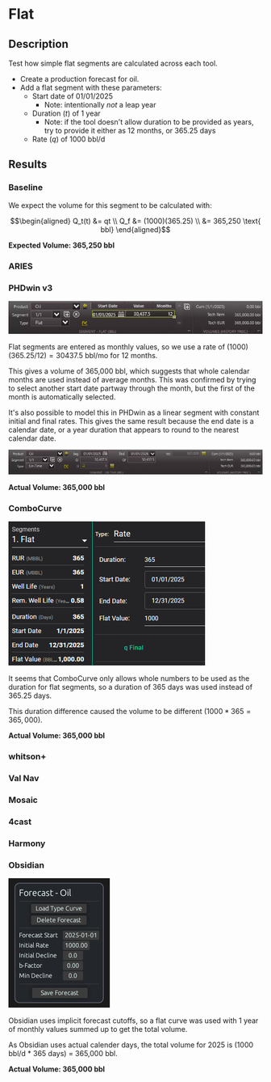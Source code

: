# Flat

## Description

Test how simple flat segments are calculated across each tool.

- Create a production forecast for oil.
- Add a flat segment with these parameters:
  - Start date of 01/01/2025
    - Note: intentionally *not* a leap year
  - Duration ($t$) of 1 year
    - Note: if the tool doesn't allow duration to be provided as years, try to provide it either as 12 months, or 365.25 days
  - Rate ($q$) of 1000 bbl/d

## Results

### Baseline

We expect the volume for this segment to be calculated with:

```math
\begin{aligned}
Q_t(t) &= qt \\
Q_f &= (1000)(365.25) \\
&= 365,250 \text{ bbl}
\end{aligned}
```

**Expected Volume: 365,250 bbl**

### ARIES

### PHDwin v3

![PHDwin v3 flat segment](phdwin-1.png)

Flat segments are entered as monthly values, so we use a rate of $(1000)(365.25/12)=30437.5 \text{ bbl/mo}$ for 12 months.

This gives a volume of 365,000 bbl, which suggests that whole calendar months are used instead of average months. This was confirmed by trying to select another start date partway through the month, but the first of the month is automatically selected.

It's also possible to model this in PHDwin as a linear segment with constant initial and final rates. This gives the same result because the end date is a calendar date, or a year duration that appears to round to the nearest calendar date.

![PHDwin v3 linear with constant rate](phdwin-2.png)

**Actual Volume: 365,000 bbl**

### ComboCurve

![ComboCurve flat segment](combocurve.png)

It seems that ComboCurve only allows whole numbers to be used as the duration for flat segments, so a duration of 365 days was used instead of 365.25 days.

This duration difference caused the volume to be different ($1000 * 365 = 365,000$).

**Actual Volume: 365,000 bbl**

### whitson+

### Val Nav

### Mosaic

### 4cast

### Harmony

### Obsidian

![Obsidian flat curve](obsidian.png)

Obsidian uses implicit forecast cutoffs, so a flat curve was used with 1 year of monthly values summed up to get the total volume.

As Obsidian uses actual calender days, the total volume for 2025 is (1000 bbl/d * 365 days) = 365,000 bbl.

**Actual Volume: 365,000 bbl**
